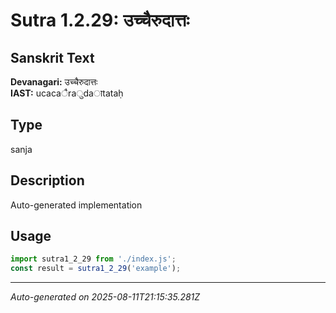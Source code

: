 # Sutra 1.2.29: उच्चैरुदात्तः

## Sanskrit Text
**Devanagari:** उच्चैरुदात्तः  
**IAST:** ucacaैraुdaाtataḥ

## Type
sanja

## Description
Auto-generated implementation

## Usage
```javascript
import sutra1_2_29 from './index.js';
const result = sutra1_2_29('example');
```

---
*Auto-generated on 2025-08-11T21:15:35.281Z*
